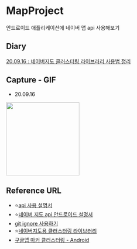 # MapProject
안드로이드 애플리케이션에 네이버 맵 api 사용해보기

## Diary
[20.09.16 : 네이버지도 클러스터링 라이브러리 사용법 정리](./diary/200916.md)

## Capture - GIF
* 20.09.16
<image src='./image/capture01.gif' width=200 />

## Reference URL
* ⭐️[api 사용 설명서](https://docs.ncloud.com/ko/naveropenapi_v3/maps/android-sdk/v3/start.html)
* ⭐️[네이버 지도 api 안드로이드 설명서](https://navermaps.github.io/android-map-sdk/guide-ko/0.html)
* [git ignore 사용하기](https://docs.github.com/en/github/using-git/ignoring-files)
* ⭐️[네이버지도용 클러스터링 라이브러리](https://gun0912.tistory.com/83)
* [구글맵 마커 클러스터링 - Android](https://medium.com/flearning-edu/%EC%95%88%EB%93%9C%EB%A1%9C%EC%9D%B4%EB%93%9C-%EA%B5%AC%EA%B8%80%EB%A7%B5-%EB%A7%88%EC%BB%A4-%ED%81%B4%EB%9F%AC%EC%8A%A4%ED%84%B0%EB%A7%81-%ED%95%B4%EB%B3%B4%EA%B8%B0-part-1-514bbd351378)

